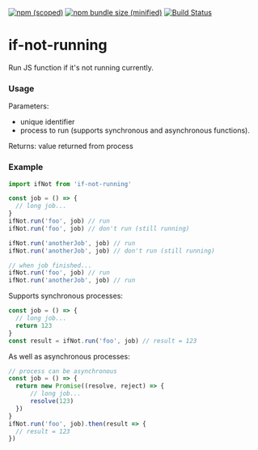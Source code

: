 [![npm (scoped)](https://img.shields.io/npm/v/if-not-running.svg)](https://www.npmjs.com/package/if-not-running)
[![npm bundle size (minified)](https://img.shields.io/bundlephobia/min/if-not-running.svg)](https://www.npmjs.com/package/if-not-running)
[![Build Status](https://travis-ci.org/anwfr/if-not-running.svg?branch=master)](https://travis-ci.org/anwfr/if-not-running)

# if-not-running
Run JS function if it's not running currently.

### Usage
Parameters:
+ unique identifier
+ process to run (supports synchronous and asynchronous functions).

Returns: value returned from process

### Example
```js
import ifNot from 'if-not-running'

const job = () => {
  // long job...
}
ifNot.run('foo', job) // run
ifNot.run('foo', job) // don't run (still running)

ifNot.run('anotherJob', job) // run
ifNot.run('anotherJob', job) // don't run (still running)

// when job finished...
ifNot.run('foo', job) // run
ifNot.run('anotherJob', job) // run
```

Supports synchronous processes:
```js
const job = () => {
  // long job...
  return 123
}
const result = ifNot.run('foo', job) // result = 123
```

As well as asynchronous processes:
```js
// process can be asynchronous
const job = () => {
  return new Promise((resolve, reject) => {
      // long job...
      resolve(123)
  })
}
ifNot.run('foo', job).then(result => {
  // result = 123
})
```
